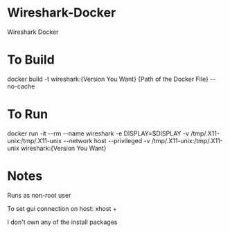 # Wireshark-Docker
Wireshark Docker

# To Build
docker build -t wireshark:{Version You Want} {Path of the Docker File} --no-cache

# To Run
docker run -it --rm --name wireshark -e DISPLAY=$DISPLAY -v /tmp/.X11-unix:/tmp/.X11-unix --network host --privileged -v /tmp/.X11-unix:/tmp/.X11-unix wireshark:{Version You Want}

# Notes
Runs as non-root user

To set gui connection on host: xhost +

I don't own any of the install packages